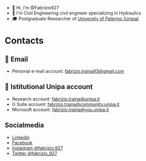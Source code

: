 - 👋 Hi, I’m @Fabrizio927
- 👷 I'm Civil Engineering civil engineer specializing in Hydraulics
- 🎓 Postgraduate Researcher of [University of Palermo (Unipa)](https://www.unipa.it/)
<!---- 👀 I’m interested in ...
- 🌱 I’m currently learning ...
- 💞️ I’m looking to collaborate on ...
- 📫 How to reach me ...--->

# Contacts

## 📧 Email 
- Personal e-mail account: [fabrizio.traina93@gmail.com](mailto:fabrizio.traina93@gmail.com)

## 📧 Istitutional Unipa account
- Research account: [fabrizio.traina@unipa.it](mailto:fabrizio.traina@unipa.it) 
- G Suite account: [fabrizio.traina@community.unipa.it](mailto:fabrizio.traina@community.unipa.it) 
- Microsoft account: [fabrizio.traina@you.unipa.it](mailto:fabrizio.traina@you.unipa.it)

## Socialmedia
- [Linkedin](https://www.linkedin.com/in/fabrizio-traina-994a22160)
- [Facebook](https://www.facebook.com/fabrizio.traina.5/)
- [Instagram @fabrizio.927](https://www.instagram.com/fabrizio.927/)
- [Twitter @fabrizio_927](https://twitter.com/fabrizio_927)

<!---
Fabrizio927/Fabrizio927 is a ✨ special ✨ repository because its `README.md` (this file) appears on your GitHub profile.
You can click the Preview link to take a look at your changes.
--->
